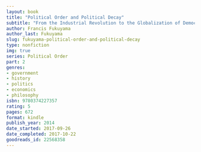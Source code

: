 ```yaml
---
layout: book
title: "Political Order and Political Decay"
subtitle: "From the Industrial Revolution to the Globalization of Democracy"
author: Francis Fukuyama
author_last: Fukuyama
slug: fukuyama-political-order-and-political-decay
type: nonfiction
img: true
series: Political Order
part: 2
genres:
- government
- history
- politics
- economics
- philosophy
isbn: 9780374227357
rating: 5
pages: 672
format: kindle
publish_year: 2014
date_started: 2017-09-26
date_completed: 2017-10-22
goodreads_id: 22568358
---
```

